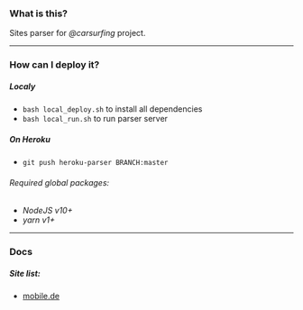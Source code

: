 ### What is this?   

Sites parser for *@carsurfing* project.

***

### How can I deploy it?

##### Localy

 * `bash local_deploy.sh` to install all dependencies
 * `bash local_run.sh` to run parser server

##### On *Heroku*
 
 * `git push heroku-parser BRANCH:master`

###### Required global packages:
 * *NodeJS v10+*
 * *yarn v1+*
    
***

### Docs

##### Site list:

 * [mobile.de](https://www.mobile.de/)
